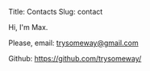 Title: Contacts
Slug: contact

Hi, I'm Max.

Please, email: <trysomeway@gmail.com>

Github: <https://github.com/trysomeway/>
